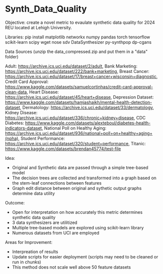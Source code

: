 # Synth_Data_Quality
Objective: create a novel metric to evaulate synthetic data quality for 2024 REU located at Lehigh University. 

Libraries:
pip install matplotlib networkx numpy pandas torch tensorflow scikit-learn scipy wget nose sdv DataSynthesizer py-synthpop dp-cgans

Data Sources (unzip the data_compressed.zip and put them in a "data" folder)

Adult: https://archive.ics.uci.edu/dataset/2/adult,
Bank Marketing: https://archive.ics.uci.edu/dataset/222/bank+marketing,
Breast Cancer: https://archive.ics.uci.edu/dataset/17/breast+cancer+wisconsin+diagnostic,
Credit Card Approval: https://www.kaggle.com/datasets/samuelcortinhas/credit-card-approval-clean-data,
Heart Disease: https://archive.ics.uci.edu/dataset/45/heart+disease,
Depression Dataset: https://www.kaggle.com/datasets/hamjashaikh/mental-health-detection-dataset,
Dermatology: https://archive.ics.uci.edu/dataset/33/dermatology,
Kidney Disease: https://archive.ics.uci.edu/dataset/336/chronic+kidney+disease,
CDC Diabetes: https://www.kaggle.com/datasets/alexteboul/diabetes-health-indicators-dataset,
National Poll on Healthy Aging: https://archive.ics.uci.edu/dataset/936/national+poll+on+healthy+aging+(npha),
Student Performance: https://archive.ics.uci.edu/dataset/320/student+performance,
Titanic: https://www.kaggle.com/datasets/brendan45774/test-file

Idea:
- Original and Synthetic data are passed through a simple tree-based model
- The decision trees are collected and transformed into a graph based on the stem-leaf connections between features
- Graph edit distance between original and sythetic output graphs determine data utility

 Outcome:
 - Open for interpretation on how accurately this metric determines synthetic data quality
 - 3 data synthesizers are utilitized
 - Multiple tree-based models are explored using scikit-learn library
 - Numerous datasets from UCI are employed

Areas for Improvement:
- Interpreation of results
- Update scripts for easier deployment (scripts may need to be cleaned or run in chunks)
- This method does not scale well above 50 feature datasets
